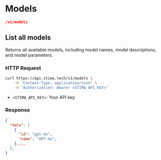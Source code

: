# Models
```json
/v1/models
```

## List all models

Returns all available models, including model names, model descriptions, and model parameters.

### HTTP Request

```bash
curl https://api.stima.tech/v1/models \
    -H "Content-Type: application/json" \
    -H "Authorization: Bearer <STIMA_API_KEY>"
```

- `<STIMA_API_KEY>`: Your API key

### Response

```json
{
  "data": [
    {
      "id": "gpt-4o",
      "name": "GPT-4o",
    },...
  ],
}
```